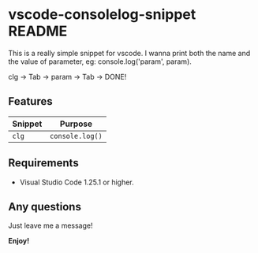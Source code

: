 # vscode-consolelog-snippet README

This is a really simple snippet for vscode. I wanna print both the name and the value of parameter, eg: console.log('param', param).

clg -> Tab -> param -> Tab -> DONE!

## Features

| Snippet | Purpose         |
| ------- | --------------- |
| `clg`   | `console.log()` |

## Requirements

- Visual Studio Code 1.25.1 or higher.

## Any questions

Just leave me a message!

**Enjoy!**
